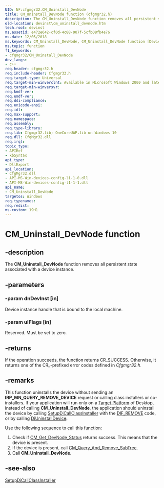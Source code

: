 ```yaml
---
UID: NF:cfgmgr32.CM_Uninstall_DevNode
title: CM_Uninstall_DevNode function (cfgmgr32.h)
description: The CM_Uninstall_DevNode function removes all persistent state associated with a device instance.
old-location: devinst\cm_uninstall_devnode.htm
tech.root: devinst
ms.assetid: e472e642-cf0d-4c88-907f-5cfb08fb4e76
ms.date: 12/05/2018
ms.keywords: CM_Uninstall_DevNode, CM_Uninstall_DevNode function [Device and Driver Installation], cfgmgr32/CM_Uninstall_DevNode, cfgmgrfn_a3aadd47-2a1b-4123-823f-7d7cb988812e.xml, devinst.cm_uninstall_devnode
ms.topic: function
f1_keywords:
- cfgmgr32/CM_Uninstall_DevNode
dev_langs:
- c++
req.header: cfgmgr32.h
req.include-header: Cfgmgr32.h
req.target-type: Universal
req.target-min-winverclnt: Available in Microsoft Windows 2000 and later versions of Windows.
req.target-min-winversvr: 
req.kmdf-ver: 
req.umdf-ver: 
req.ddi-compliance: 
req.unicode-ansi: 
req.idl: 
req.max-support: 
req.namespace: 
req.assembly: 
req.type-library: 
req.lib: Cfgmgr32.lib; OneCoreUAP.lib on Windows 10
req.dll: CfgMgr32.dll
req.irql: 
topic_type:
- APIRef
- kbSyntax
api_type:
- DllExport
api_location:
- CfgMgr32.dll
- API-MS-Win-devices-config-l1-1-0.dll
- API-MS-Win-devices-config-l1-1-1.dll
api_name:
- CM_Uninstall_DevNode
targetos: Windows
req.typenames: 
req.redist: 
ms.custom: 19H1
---
```


# CM_Uninstall_DevNode function


## -description


The <b>CM_Uninstall_DevNode</b> function removes all persistent state associated with a device instance.


## -parameters




### -param dnDevInst [in]

Device instance handle that is bound to the local machine.


### -param ulFlags [in]

Reserved. Must be set to zero.


## -returns



If the operation succeeds, the function returns CR_SUCCESS. Otherwise, it returns one of the CR_-prefixed error codes defined in <i>Cfgmgr32.h</i>.




## -remarks



This function uninstalls the device without sending an <b>IRP_MN_QUERY_REMOVE_DEVICE</b> request or calling class installers or co-installers.       If your application will run only on a <a href="https://docs.microsoft.com/windows-hardware/drivers/develop/windows-10-editions-for-universal-drivers">Target Platform</a> of Desktop, instead of calling <b>CM_Uninstall_DevNode</b>, the application should uninstall the device by calling <a href="https://docs.microsoft.com/windows/desktop/api/setupapi/nf-setupapi-setupdicallclassinstaller">SetupDiCallClassInstaller</a> with the <a href="https://docs.microsoft.com/windows-hardware/drivers/install/dif-remove">DIF_REMOVE</a> code, or by calling <a href="https://docs.microsoft.com/windows/desktop/api/newdev/nf-newdev-diuninstalldevice">DiUninstallDevice</a>.

Use the following sequence to call this function:

<ol>
<li>Check if <a href="https://docs.microsoft.com/windows/desktop/api/cfgmgr32/nf-cfgmgr32-cm_get_devnode_status">CM_Get_DevNode_Status</a> returns success.  This means that the device is present.</li>
<li>If the device is present, call <a href="https://docs.microsoft.com/windows/desktop/api/cfgmgr32/nf-cfgmgr32-cm_query_and_remove_subtreew">CM_Query_And_Remove_SubTree</a>.</li>
<li>Call <b>CM_Uninstall_DevNode</b>.</li>
</ol>



## -see-also




<a href="https://docs.microsoft.com/windows/desktop/api/setupapi/nf-setupapi-setupdicallclassinstaller">SetupDiCallClassInstaller</a>
 

 

